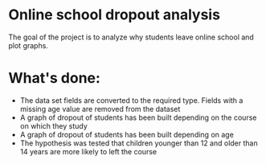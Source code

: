 # Online school dropout analysis
The goal of the project is to analyze why students leave online school and plot graphs.
# What's done:
* The data set fields are converted to the required type. Fields with a missing age value are removed from the dataset
* A graph of dropout of students has been built depending on the course on which they study
* A graph of dropout of students has been built depending on age
* The hypothesis was tested that children younger than 12 and older than 14 years are more likely to left the course
